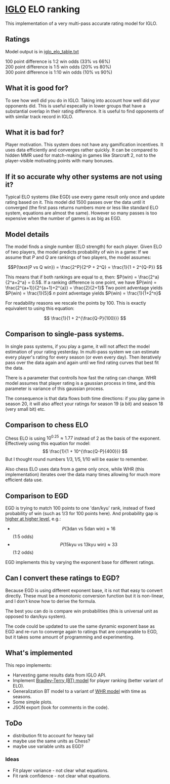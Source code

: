 # [IGLO](https://iglo.szalenisamuraje.org/) ELO ranking

This implementation of a very multi-pass accurate rating model for IGLO.

## Ratings

Model output is in [iglo_elo_table.txt](https://raw.githubusercontent.com/lukaszlew/iglo_elo/main/iglo_elo_table.txt)

100 point difference is 1:2 win odds  (33% vs 66%)  
200 point difference is 1:5 win odds  (20% vs 80%)  
300 point difference is 1:10 win odds  (10% vs 90%)  

## What it is good for?

To see how well did you do in IGLO. Taking into account how well did your opponents did.
This is useful especailly in lower groups that have a substantial overlap in their rating difference.
It is useful to find opponents of with similar track record in IGLO.

## What it is bad for?

Player motivation. 
This system does not have any gamification incentives. It uses data efficiently and converges rather quickly.
It can be compared to hidden MMR used for match-making in games like Starcraft 2, not to the player-visible motivating points with many bonuses.

## If it so accurate why other systems are not using it?

Typical ELO systems (like EGD) use every game result only once and update rating based on it.
This model did 1500 passes over the data until it converged (the first pass returns numbers more or less like standard ELO system, equations are almost the same).
However so many passes is too expensive when the number of games is as big as EGD.

## Model details

The model finds a single number (ELO strength) for each player.
Given ELO of two players, the model predicts probability of win in a game:
If we assume that $P$ and $Q$ are rankings of two players, the model assumes:

$$P(\text{P vs Q win}) = \frac{2^P}{2^P + 2^Q} = \frac{1}{1 + 2^{Q-P}} $$

This means that if both rankings are equal to $a$, then: $P(win) = \frac{2^a}{2^a+2^a} = 0.5$.
If a ranking difference is one point, we have $P(win) = \frac{2^{a+1}}{2^{a+1}+2^{a}} = \frac{2}{2+1}$
Two point adventage yields $P(win) = \frac{1}{5}$
$n$ point adventage yields $P(win) = \frac{1}{1+2^n}$

For readability reasons we rescale the points by 100. This is exactly equivalent to using this equation:

$$ \frac{1}{1 + 2^{\frac{Q-P}{100}}} $$

## Comparison to single-pass systems.

In single pass systems, if you play a game, it will not affect the model estimation of your rating yesterday.
In multi-pass system we can estimate every player's rating for every season (or even every day).
Then iteratively pass over the data again and again until we find rating curves that best fit the data.

There is a parameter that controlls how fast the rating can change. 
WHR model assumes that player rating is a gaussian process in time, and this parameter is variance of this gaussian process.

The consequence is that data flows both time directions: if you play game in season 20, it will also affect your ratings for season 19 (a bit) and season 18 (very small bit) etc.

## Comparison to chess ELO

Chess ELO is using $10^0.25 \approx 1.77$ instead of 2 as the basis of the exponent. Effectively using this equation for model:
$$ \frac{1}{1 + 10^{\frac{Q-P}{400}}} $$
But I thought round numbers $1/3, 1/5, 1/10$ will be easier to remember.

Also chess ELO uses data from a game only once, while WHR (this implementation) iterates over the data many times allowing 
for much more efficient data use. 

## Comparison to EGD

EGD is trying to match 100 points to one 'dan/kyu' rank, instead of fixed probability of win (such as 1/3 for 100 points here).
And probability gap is [higher at higher level](https://www.europeangodatabase.eu/EGD/winning_stats.php), e.g.:

- $$P(\text{3dan vs 5dan win}) \approx 16%$$ (1:5 odds)
- $$P(\text{15kyu vs 13kyu win}) \approx 33%$$ (1:2 odds)

EGD implements this by varying the exponent base for different ratings.

## Can I convert these ratings to EGD?

Because EGD is using different exponent base, it is not that easy to convert directly.
These must be a monotonic conversion function but it is non-linear, and I don't know how to derive the formula.

The best you can do is compare win probabilities (this is universal unit as opposed to dan/kyu system).

The code could be updated to use the same dynamic exponent base as EGD and re-run to converge again to ratings that are comparable to EGD, but it takes some amount of programming and experimenting.

## What's implemented

This repo implements:

- Harvesting game results data from IGLO API.
- Implement [Bradley-Terry (BT) model](https://en.wikipedia.org/wiki/Bradley%E2%80%93Terry_model) for player ranking (better variant of ELO).
- Generalization BT model to a variant of [WHR model](https://www.remi-coulom.fr/WHR/) with time as seasons.
- Some simple plots.
- JSON export (look for comments in the code).


## ToDo

- distribution fit to account for heavy tail
- maybe use the same units as Chess?
- maybe use variable units as EGD?

### Ideas

- Fit player variance - not clear what equations.
- Fit rank confidence - not clear what equations.
